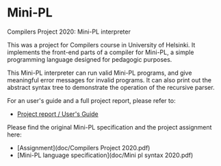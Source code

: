 # Mini-PL
Compilers Project 2020: Mini-PL interpreter

This was a project for Compilers course in University of Helsinki. It implements the front-end parts of a compiler for Mini-PL, a simple programming language designed for pedagogic purposes. 

This Mini-PL interpreter can run valid Mini-PL programs, and give meaningful error messages for invalid programs. It can also print out the abstract syntax tree to demonstrate the operation of the recursive parser.

For an user's guide and a full project report, please refer to:

* [Project report / User's Guide](doc/haorn_doc_2020_03_22.pdf)

Please find the original Mini-PL specification and the project assignment here:

* [Assignment](doc/Compilers Project 2020.pdf)
* [Mini-PL language specification](doc/Mini pl syntax 2020.pdf)
